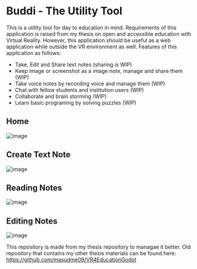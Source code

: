 # Buddi - The Utility Tool
This is a utility tool for day to education in mind. Requirements of this application is raised from my thesis on open and accessible education with Virtual Reality.
However, this application should be useful as a web application while outside the VR environment as well. Features of this application as follows:
- Take, Edit and Share text notes (sharing is WIP)
- Keep image or screenshot as a image note, manage and share them (WIP)
- Take voice notes by recording voice and manage them (WIP)
- Chat with fellow students and institution users (WIP)
- Collaborate and brain storming (WIP)
- Learn basic programing by solving puzzles (WIP)

## Home
![image](https://user-images.githubusercontent.com/50353230/188510190-771f5066-6e6f-47c0-8728-457cebc1ce1d.png)

## Create Text Note
![image](https://user-images.githubusercontent.com/50353230/188510463-4d4860cb-e7c5-4998-a9ed-136c0e9ab523.png)

## Reading Notes
![image](https://user-images.githubusercontent.com/50353230/188510515-48f41ae0-2060-4497-89c6-4eb7cc41d137.png)

## Editing Notes
![image](https://user-images.githubusercontent.com/50353230/188510548-cd3401c8-6d8e-4b8b-acb0-b228461f6b4b.png)


This repository is made from my thesis repository to managae it better. Old repository that contains my other thesis materials can be found here: https://github.com/masudme09/VR4EducationGodot
